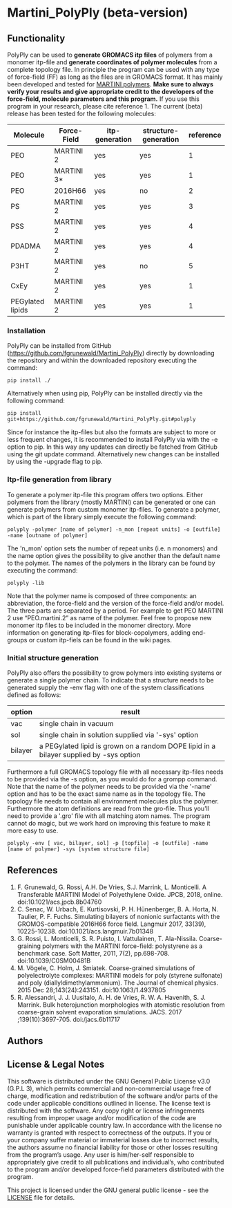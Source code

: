 # Martini_PolyPly (beta-version)

## Functionality 
PolyPly can be used to **generate GROMACS itp files** of polymers from a monomer itp-file and **generate coordinates of polymer molecules** from a complete topology file. In principle the program can be used with any type of force-field (FF) as long as the files are in GROMACS format. It has mainly been developed and tested for [MARTINI polymers](http://www.cgmartini.nl/index.php/force-field-parameters/polymers). **Make sure to always verify your results and give appropriate credit to the developers of the force-field, molecule parameters and this program.** If you use this program in your research, please cite reference 1. The current (beta) release has been tested for the following molecules: 

| Molecule         | Force-Field | itp-generation | structure-generation | reference |
|------------------|-------------|----------------|----------------------|-----------|
| PEO              | MARTINI 2   | yes            | yes                  | 1         |
| PEO              | MARTINI 3*  | yes            | yes                  | 1         |
| PEO              | 2016H66     | yes            | no                   | 2         |
| PS               | MARTINI 2   | yes            | yes                  | 3         |
| PSS              | MARTINI 2   | yes            | yes                  | 4         |
| PDADMA           | MARTINI 2   | yes            | yes                  | 4        |
| P3HT             | MARTINI 2   | yes            | no                   | 5         |
| CxEy             | MARTINI 2   | yes            | yes                  | 1         |
| PEGylated lipids | MARTINI 2   | yes            | yes                  | 1         |

### Installation
PolyPly can be installed from GitHub (https://github.com/fgrunewald/Martini_PolyPly) directly by downloading the repository and within the downloaded repository executing the command:
```
pip install ./
```
Alternatively when using pip, PolyPly can be installed directly via the following command: 
```
pip install git+https://github.com/fgrunewald/Martini_PolyPly.git#polyply
```
Since for instance the itp-files but also the formats are subject to more or less frequent changes, it is recommended to install PolyPly via with the -e option to pip. In this way any updates can directly be fatched from GitHub using the git update command. Alternatively new changes can be installed by using the -upgrade flag to pip.

### Itp-file generation from library
To generate a polymer itp-file this program offers two options. Either polymers from the library (mostly MARTINI) can be generated or one can generate polymers from custom monomer itp-files. To generate a polymer, which is part of the library simply execute the following command:
```
polyply -polymer [name of polymer] -n_mon [repeat units] -o [outfile] -name [outname of polymer]
```
The 'n_mon' option sets the number of repeat units (i.e. n monomers) and the name option gives the possibility to give another than the default name to the polymer. The names of the polymers in the library can be found by executing the command:
```
polyply -lib
```
Note that the polymer name is composed of three components: an abbreviation, the force-field and the version of the force-field and/or model. The three parts are separated by a period. For example to get PEO MARTINI 2 use “PEO.martini.2” as name of the polymer. Feel free to propose new monomer itp files to be included in the monomer directory. More information on generating itp-files for block-copolymers, adding end-groups or custom itp-fiels can be found in the wiki pages. 

### Initial structure generation
PolyPly also offers the possibility to grow polymers into existing systems or generate a single polymer chain. To indicate that a structure needs to be generated supply the -env flag with one of the system classifications defined as follows:

option  | result
--------| ------------------------------------------------------------------------------------------
vac     | single chain in vacuum
sol     | single chain in solution supplied via '-sys' option
bilayer | a PEGylated lipid is grown on a random DOPE lipid in a bilayer supplied by -sys option

Furthermore a full GROMACS topology file with all necessary itp-files needs to be provided via the -s option, as you would do for a grompp command. Note that the name of the polymer needs to be provided via the '-name' option and has to be the exact same name as in the topology file. The topology file needs to contain all environment molecules plus the polymer. Furthermore the atom definitions are read from the gro-file. Thus you'll need to provide a '.gro' file with all matching atom names. The program cannot do magic, but we work hard on improving this feature to make it more easy to use. 
```
polyply -env [ vac, bilayer, sol] -p [topfile] -o [outfile] -name [name of polymer] -sys [system structure file]
```
## References 
1. F. Grunewald, G. Rossi, A.H. De Vries, S.J. Marrink, L. Monticelli. A Transferable MARTINI Model of Polyethylene Oxide. JPCB, 2018, online. doi:10.1021/acs.jpcb.8b04760 
2. C. Senac, W. Urbach, E. Kurtisovski, P. H. Hünenberger, B. A. Horta, N. Taulier, P. F. Fuchs. Simulating bilayers of nonionic surfactants with the GROMOS-compatible 2016H66 force field. Langmuir 2017, 33(39), 10225-10238. doi:10.1021/acs.langmuir.7b01348
3. G. Rossi, L. Monticelli, S. R. Puisto, I. Vattulainen, T. Ala-Nissila. Coarse-graining polymers with the MARTINI force-field: polystyrene as a benchmark case. Soft Matter, 2011, 7(2), pp.698-708. doi:10.1039/C0SM00481B
4. M. Vögele, C. Holm, J. Smiatek. Coarse-grained simulations of polyelectrolyte complexes: MARTINI models for poly (styrene sulfonate) and poly (diallyldimethylammonium). The Journal of chemical physics. 2015 Dec 28;143(24):243151. doi:10.1063/1.4937805
5. R. Alessandri, J. J. Uusitalo, A. H. de Vries, R. W. A. Havenith, S. J. Marrink. Bulk heterojunction morphologies with atomistic resolution from coarse-grain solvent evaporation simulations. JACS. 2017 ;139(10):3697-705. doi:/jacs.6b11717

## Authors

## License & Legal Notes

This software is distributed under the GNU General Public License v3.0 (G.P.L 3), which permits
commercial and non-commercial usage free of charge, modification and redistribution of the software
and/or parts of the code under applicable conditions outlined in license. The license text is distributed
with the software. Any copy right or license infringements resulting from improper usage and/or
modification of the code are punishable under applicable country law. In accordance with the license no
warranty is granted with respect to correctness of the outputs. If you or your company suffer material or
immaterial losses due to incorrect results, the authors assume no financial liability for those or other
losses resulting from the program’s usage. Any user is him/her-self responsible to appropriately give
credit to all publications and individual’s, who contributed to the program and/or developed force-field
parameters distributed with the program.

This project is licensed under the GNU general public license - see the [LICENSE](LICENSE) file for details.
